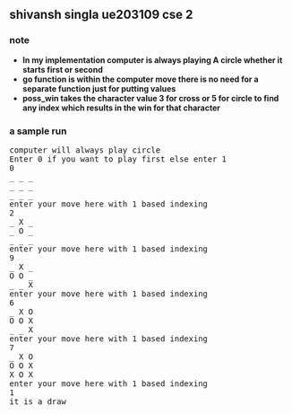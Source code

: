 ## shivansh singla ue203109 cse 2
### note
<ul>
  <li> <b>In my implementation computer is always playing A circle whether it starts first or second</b>

  <li> <b>go function is within the computer move there is no need for a separate function just for putting values</b> 
  <li> <b> poss_win takes the character value 3 for cross or 5 for circle to find any index which results in the win for that character</b>
</ul>

### a sample run
<pre>
computer will always play circle
Enter 0 if you want to play first else enter 1
0
_ _ _ 
_ _ _ 
_ _ _ 
enter your move here with 1 based indexing
2
_ X _ 
_ O _ 
_ _ _ 
enter your move here with 1 based indexing
9
_ X _ 
O O _ 
_ _ X 
enter your move here with 1 based indexing
6
_ X O 
O O X 
_ _ X 
enter your move here with 1 based indexing
7
_ X O 
O O X 
X O X 
enter your move here with 1 based indexing
1
it is a draw
</pre>
